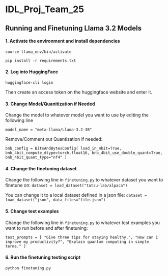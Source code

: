 # IDL_Proj_Team_25

## Running and Finetuning Llama 3.2 Models

#### 1. Activate the environment and install dependencies
`source llama_env/bin/activate`

`pip install -r requirements.txt`

#### 2. Log into HuggingFace

`huggingface-cli login`

Then create an access token on the huggingface website and enter it.

#### 3. Change Model/Quanitization if Needed

Change the model to whatever model you want to use by editing the following line

`model_name = "meta-llama/Llama-3.2-3B"`

Remove/Comment out Quantization if needed:

`bnb_config = BitsAndBytesConfig(
    load_in_4bit=True,
    bnb_4bit_compute_dtype=torch.float16,
    bnb_4bit_use_double_quant=True,
    bnb_4bit_quant_type="nf4"
)`


#### 4. Change the finetuning dataset 

Change the following line in `finetuning.py` to whatever dataset you want to finetune on:
`dataset = load_dataset("tatsu-lab/alpaca")`

You can change it to a local dataset defined in a json file:
`dataset = load_dataset("json", data_files="file.json")`

#### 5. Change test examples

Change the following line in `finetuning.py` to whatever test examples you want to run before and after finetuning:

`test_prompts = [
    "Give three tips for staying healthy.",
    "How can I improve my productivity?",
    "Explain quantum computing in simple terms."
]`

#### 6. Run the finetuning testing script

`python finetuning.py`
